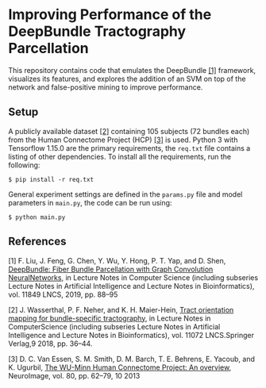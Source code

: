# Improving Performance of the DeepBundle Tractography Parcellation
This repository contains code that emulates the DeepBundle [[1]](#1) framework, visualizes its features, and explores the addition of an SVM on top of the network and false-positive mining to improve performance.

## Setup
A publicly available dataset [[2]](#2) containing 105 subjects (72 bundles each) from the Human Connectome Project (HCP) [[3]](#3) is used.
Python 3 with Tensorflow 1.15.0 are the primary requirements, the `req.txt` file contains a listing of other dependencies. 
To install all the requirements, run the following:
```
$ pip install -r req.txt
```

General experiment settings are defined in the `params.py` file and model parameters in `main.py`, the code can be run using:
```
$ python main.py
```

## References
<a id="1">[1]</a> 
F. Liu, J. Feng, G. Chen, Y. Wu, Y. Hong, P. T. Yap, and D. Shen,
[DeepBundle: Fiber Bundle Parcellation with Graph Convolution NeuralNetworks](https://arxiv.org/abs/1906.03051), 
in Lecture Notes in Computer Science (including subseries Lecture Notes in Artificial Intelligence and Lecture Notes in Bioinformatics),
vol. 11849 LNCS, 2019, pp. 88–95

<a id="2">[2]</a> 
J. Wasserthal, P. F. Neher, and K. H. Maier-Hein, [Tract orientation mapping for bundle-specific tractography](https://link.springer.com/chapter/10.1007/978-3-030-00931-1_5), 
in Lecture Notes in ComputerScience (including subseries Lecture Notes in Artificial Intelligence and Lecture Notes in Bioinformatics), 
vol. 11072 LNCS.Springer Verlag,9 2018, pp. 36–44.

<a id="3">[3]</a>
D. C. Van Essen, S. M. Smith, D. M. Barch, T. E. Behrens, E. Yacoub, and K. Ugurbil, [The WU-Minn Human Connectome Project: An overview](https://www.sciencedirect.com/science/article/pii/S1053811913005351?casa_token=I2G5X-pQVV4AAAAA:-5zH32bEiZ-IjaxPAMZ-hAESb9L3wFlLkDNHVqMCK2LC7sAMLLDcjmi75hbsrOsBac_zIpxON8s), 
NeuroImage, vol. 80, pp. 62–79, 10 2013
